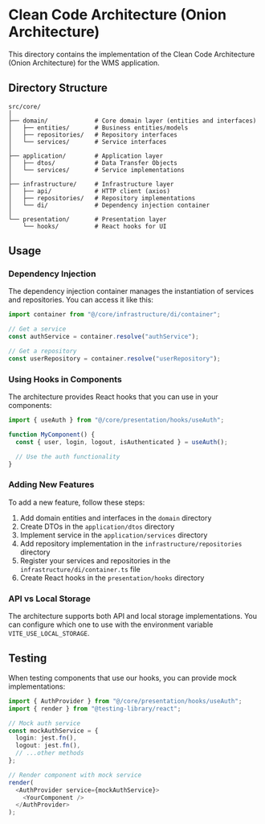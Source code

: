 # Clean Code Architecture (Onion Architecture)

This directory contains the implementation of the Clean Code Architecture (Onion Architecture) for the WMS application.

## Directory Structure

```
src/core/
│
├── domain/             # Core domain layer (entities and interfaces)
│   ├── entities/       # Business entities/models
│   ├── repositories/   # Repository interfaces
│   └── services/       # Service interfaces
│
├── application/        # Application layer
│   ├── dtos/           # Data Transfer Objects
│   └── services/       # Service implementations
│
├── infrastructure/     # Infrastructure layer
│   ├── api/            # HTTP client (axios)
│   ├── repositories/   # Repository implementations
│   └── di/             # Dependency injection container
│
└── presentation/       # Presentation layer
    └── hooks/          # React hooks for UI
```

## Usage

### Dependency Injection

The dependency injection container manages the instantiation of services and repositories. You can access it like this:

```typescript
import container from "@/core/infrastructure/di/container";

// Get a service
const authService = container.resolve("authService");

// Get a repository
const userRepository = container.resolve("userRepository");
```

### Using Hooks in Components

The architecture provides React hooks that you can use in your components:

```typescript
import { useAuth } from "@/core/presentation/hooks/useAuth";

function MyComponent() {
  const { user, login, logout, isAuthenticated } = useAuth();

  // Use the auth functionality
}
```

### Adding New Features

To add a new feature, follow these steps:

1. Add domain entities and interfaces in the `domain` directory
2. Create DTOs in the `application/dtos` directory
3. Implement service in the `application/services` directory
4. Add repository implementation in the `infrastructure/repositories` directory
5. Register your services and repositories in the `infrastructure/di/container.ts` file
6. Create React hooks in the `presentation/hooks` directory

### API vs Local Storage

The architecture supports both API and local storage implementations. You can configure which one to use with the environment variable `VITE_USE_LOCAL_STORAGE`.

## Testing

When testing components that use our hooks, you can provide mock implementations:

```typescript
import { AuthProvider } from "@/core/presentation/hooks/useAuth";
import { render } from "@testing-library/react";

// Mock auth service
const mockAuthService = {
  login: jest.fn(),
  logout: jest.fn(),
  // ...other methods
};

// Render component with mock service
render(
  <AuthProvider service={mockAuthService}>
    <YourComponent />
  </AuthProvider>
);
```
